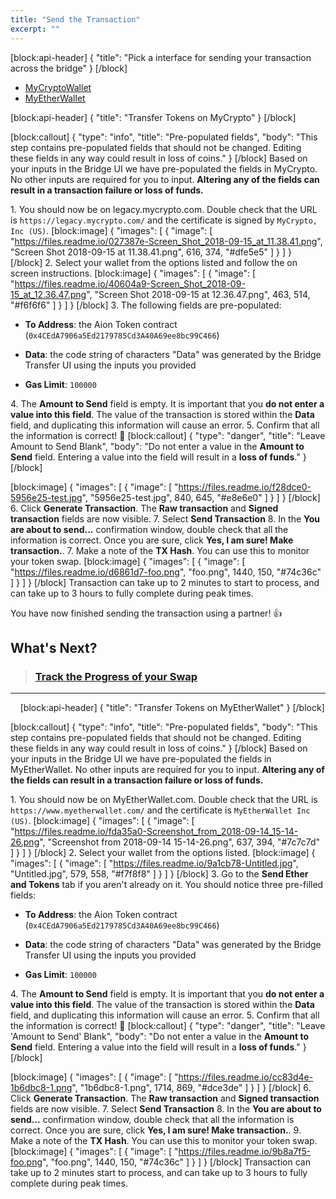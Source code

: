 ```yaml
---
title: "Send the Transaction"
excerpt: ""
---
```

[block:api-header]
{
  "title": "Pick a interface for sending your transaction across the bridge"
}
[/block]
- [MyCryptoWallet](#transfer-tokens-on-mycrypto)
- [MyEtherWallet](#transfer-tokens-on-myetherwallet)

[block:api-header]
{
  "title": "Transfer Tokens on MyCrypto"
}
[/block]

[block:callout]
{
  "type": "info",
  "title": "Pre-populated fields",
  "body": "This step contains pre-populated fields that should not be changed. Editing these fields in any way could result in loss of coins."
}
[/block]
Based on your inputs in the Bridge UI we have pre-populated the fields in MyCrypto. No other inputs are required for you to input. **Altering any of the fields can result in a transaction failure or loss of funds.**

1\. You should now be on legacy.mycrypto.com. Double check that the URL is `https://legacy.mycrypto.com/` and the certificate is signed by `MyCrypto, Inc (US)`.
[block:image]
{
  "images": [
    {
      "image": [
        "https://files.readme.io/027387e-Screen_Shot_2018-09-15_at_11.38.41.png",
        "Screen Shot 2018-09-15 at 11.38.41.png",
        616,
        374,
        "#dfe5e5"
      ]
    }
  ]
}
[/block]
2\. Select your wallet from the options listed and follow the on screen instructions.
[block:image]
{
  "images": [
    {
      "image": [
        "https://files.readme.io/40604a9-Screen_Shot_2018-09-15_at_12.36.47.png",
        "Screen Shot 2018-09-15 at 12.36.47.png",
        463,
        514,
        "#f6f6f6"
      ]
    }
  ]
}
[/block]
3\. The following fields are pre-populated:

- **To Address**: the Aion Token contract (`0x4CEdA7906a5Ed2179785Cd3A40A69ee8bc99C466`)

- **Data**: the code string of characters "Data" was generated by the Bridge Transfer UI using the inputs you provided 

- **Gas Limit**: `100000`

4\. The **Amount to Send** field is empty. It is important that you **do not enter a value into this field**. The value of the transaction is stored within the **Data** field, and duplicating this information will cause an error.
5\. Confirm that all the information is correct!   :100: 
[block:callout]
{
  "type": "danger",
  "title": "Leave Amount to Send Blank",
  "body": "Do not enter a value in the **Amount to Send** field. Entering a value into the field will result in a **loss of funds**."
}
[/block]

[block:image]
{
  "images": [
    {
      "image": [
        "https://files.readme.io/f28dce0-5956e25-test.jpg",
        "5956e25-test.jpg",
        840,
        645,
        "#e8e6e0"
      ]
    }
  ]
}
[/block]
6\. Click **Generate Transaction**. The **Raw transaction** and **Signed transaction** fields are now visible.
7\. Select **Send Transaction**
8\. In the **You are about to send...** confirmation window, double check that all the information is correct. Once you are sure, click **Yes, I am sure! Make transaction.**.
7\. Make a note of the **TX Hash**. You can use this to monitor your token swap. 
[block:image]
{
  "images": [
    {
      "image": [
        "https://files.readme.io/d6861d7-foo.png",
        "foo.png",
        1440,
        150,
        "#74c36c"
      ]
    }
  ]
}
[/block]
Transaction can take up to 2 minutes to start to process, and can take up to 3 hours to fully complete during peak times.

You have now finished sending the transaction using a partner! :+1: 

## What's Next? 

> ### [Track the Progress of your Swap](https://docs.aion.network/v1.1/docs/track-swap-progress)

---
&nbsp; 
&nbsp; 
[block:api-header]
{
  "title": "Transfer Tokens on MyEtherWallet"
}
[/block]

[block:callout]
{
  "type": "info",
  "title": "Pre-populated fields",
  "body": "This step contains pre-populated fields that should not be changed. Editing these fields in any way could result in loss of coins."
}
[/block]
Based on your inputs in the Bridge UI we have pre-populated the fields in MyEtherWallet. No other inputs are required for you to input. **Altering any of the fields can result in a transaction failure or loss of funds.**

1\. You should now be on MyEtherWallet.com. Double check that the URL is `https://www.myetherwallet.com/` and the certificate is `MyEtherWallet Inc (US)`.
[block:image]
{
  "images": [
    {
      "image": [
        "https://files.readme.io/fda35a0-Screenshot_from_2018-09-14_15-14-26.png",
        "Screenshot from 2018-09-14 15-14-26.png",
        637,
        394,
        "#7c7c7d"
      ]
    }
  ]
}
[/block]
2\. Select your wallet from the options listed.
[block:image]
{
  "images": [
    {
      "image": [
        "https://files.readme.io/9a1cb78-Untitled.jpg",
        "Untitled.jpg",
        579,
        558,
        "#f7f8f8"
      ]
    }
  ]
}
[/block]
3\. Go to the **Send Ether and Tokens** tab if you aren't already on it. You should notice three pre-filled fields:

- **To Address**: the Aion Token contract (`0x4CEdA7906a5Ed2179785Cd3A40A69ee8bc99C466`)

- **Data**: the code string of characters "Data" was generated by the Bridge Transfer UI using the inputs you provided 

- **Gas Limit**: `100000`

4\. The **Amount to Send** field is empty. It is important that you **do not enter a value into this field**. The value of the transaction is stored within the **Data** field, and duplicating this information will cause an error.
5\. Confirm that all the information is correct!   :100: 
[block:callout]
{
  "type": "danger",
  "title": "Leave 'Amount to Send' Blank",
  "body": "Do not enter a value in the **Amount to Send** field. Entering a value into the field will result in a **loss of funds**."
}
[/block]

[block:image]
{
  "images": [
    {
      "image": [
        "https://files.readme.io/cc83d4e-1b6dbc8-1.png",
        "1b6dbc8-1.png",
        1714,
        869,
        "#dce3de"
      ]
    }
  ]
}
[/block]
6\. Click **Generate Transaction**. The **Raw transaction** and **Signed transaction** fields are now visible.
7\. Select **Send Transaction**
8\. In the **You are about to send...** confirmation window, double check that all the information is correct. Once you are sure, click **Yes, I am sure! Make transaction.**.
9\. Make a note of the **TX Hash**. You can use this to monitor your token swap. 
[block:image]
{
  "images": [
    {
      "image": [
        "https://files.readme.io/9b8a7f5-foo.png",
        "foo.png",
        1440,
        150,
        "#74c36c"
      ]
    }
  ]
}
[/block]
Transaction can take up to 2 minutes start to process, and can take up to 3 hours to fully complete during peak times.